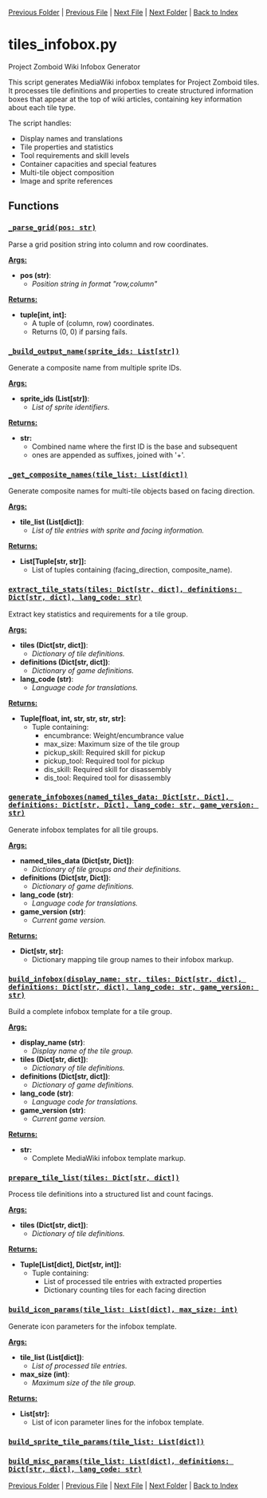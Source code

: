 [Previous Folder](../recipes/craft_recipes.md) | [Previous File](tiles_codesnip.md) | [Next File](tiles_scrapping.md) | [Next Folder](../tools/compare_item_lists.md) | [Back to Index](../../index.md)

# tiles_infobox.py

Project Zomboid Wiki Infobox Generator

This script generates MediaWiki infobox templates for Project Zomboid tiles. It processes
tile definitions and properties to create structured information boxes that appear at
the top of wiki articles, containing key information about each tile type.

The script handles:
- Display names and translations
- Tile properties and statistics
- Tool requirements and skill levels
- Container capacities and special features
- Multi-tile object composition
- Image and sprite references

## Functions

### [`_parse_grid(pos: str)`](https://github.com/Vaileasys/pz-wiki_parser/blob/main/scripts/tiles/tiles_infobox.py#L57)

Parse a grid position string into column and row coordinates.


<ins>**Args:**</ins>
  - **pos (str)**:
      - _Position string in format "row,column"_

<ins>**Returns:**</ins>
  - **tuple[int, int]:**
      - A tuple of (column, row) coordinates.
      - Returns (0, 0) if parsing fails.

### [`_build_output_name(sprite_ids: List[str])`](https://github.com/Vaileasys/pz-wiki_parser/blob/main/scripts/tiles/tiles_infobox.py#L75)

Generate a composite name from multiple sprite IDs.


<ins>**Args:**</ins>
  - **sprite_ids (List[str])**:
      - _List of sprite identifiers._

<ins>**Returns:**</ins>
  - **str:**
      - Combined name where the first ID is the base and subsequent
      - ones are appended as suffixes, joined with '+'.

### [`_get_composite_names(tile_list: List[dict])`](https://github.com/Vaileasys/pz-wiki_parser/blob/main/scripts/tiles/tiles_infobox.py#L91)

Generate composite names for multi-tile objects based on facing direction.


<ins>**Args:**</ins>
  - **tile_list (List[dict])**:
      - _List of tile entries with sprite and facing information._

<ins>**Returns:**</ins>
  - **List[Tuple[str, str]]:**
      - List of tuples containing (facing_direction, composite_name).

### [`extract_tile_stats(tiles: Dict[str, dict], definitions: Dict[str, dict], lang_code: str)`](https://github.com/Vaileasys/pz-wiki_parser/blob/main/scripts/tiles/tiles_infobox.py#L113)

Extract key statistics and requirements for a tile group.


<ins>**Args:**</ins>
  - **tiles (Dict[str, dict])**:
      - _Dictionary of tile definitions._
  - **definitions (Dict[str, dict])**:
      - _Dictionary of game definitions._
  - **lang_code (str)**:
      - _Language code for translations._

<ins>**Returns:**</ins>
  - **Tuple[float, int, str, str, str, str]:**
      - Tuple containing:
        - encumbrance: Weight/encumbrance value
        - max_size: Maximum size of the tile group
        - pickup_skill: Required skill for pickup
        - pickup_tool: Required tool for pickup
        - dis_skill: Required skill for disassembly
        - dis_tool: Required tool for disassembly

### [`generate_infoboxes(named_tiles_data: Dict[str, Dict], definitions: Dict[str, Dict], lang_code: str, game_version: str)`](https://github.com/Vaileasys/pz-wiki_parser/blob/main/scripts/tiles/tiles_infobox.py#L166)

Generate infobox templates for all tile groups.


<ins>**Args:**</ins>
  - **named_tiles_data (Dict[str, Dict])**:
      - _Dictionary of tile groups and their definitions._
  - **definitions (Dict[str, Dict])**:
      - _Dictionary of game definitions._
  - **lang_code (str)**:
      - _Language code for translations._
  - **game_version (str)**:
      - _Current game version._

<ins>**Returns:**</ins>
  - **Dict[str, str]:**
      - Dictionary mapping tile group names to their infobox markup.

### [`build_infobox(display_name: str, tiles: Dict[str, dict], definitions: Dict[str, dict], lang_code: str, game_version: str)`](https://github.com/Vaileasys/pz-wiki_parser/blob/main/scripts/tiles/tiles_infobox.py#L231)

Build a complete infobox template for a tile group.


<ins>**Args:**</ins>
  - **display_name (str)**:
      - _Display name of the tile group._
  - **tiles (Dict[str, dict])**:
      - _Dictionary of tile definitions._
  - **definitions (Dict[str, dict])**:
      - _Dictionary of game definitions._
  - **lang_code (str)**:
      - _Language code for translations._
  - **game_version (str)**:
      - _Current game version._

<ins>**Returns:**</ins>
  - **str:**
      - Complete MediaWiki infobox template markup.

### [`prepare_tile_list(tiles: Dict[str, dict])`](https://github.com/Vaileasys/pz-wiki_parser/blob/main/scripts/tiles/tiles_infobox.py#L277)

Process tile definitions into a structured list and count facings.


<ins>**Args:**</ins>
  - **tiles (Dict[str, dict])**:
      - _Dictionary of tile definitions._

<ins>**Returns:**</ins>
  - **Tuple[List[dict], Dict[str, int]]:**
      - Tuple containing:
        - List of processed tile entries with extracted properties
        - Dictionary counting tiles for each facing direction

### [`build_icon_params(tile_list: List[dict], max_size: int)`](https://github.com/Vaileasys/pz-wiki_parser/blob/main/scripts/tiles/tiles_infobox.py#L334)

Generate icon parameters for the infobox template.


<ins>**Args:**</ins>
  - **tile_list (List[dict])**:
      - _List of processed tile entries._
  - **max_size (int)**:
      - _Maximum size of the tile group._

<ins>**Returns:**</ins>
  - **List[str]:**
      - List of icon parameter lines for the infobox template.

### [`build_sprite_tile_params(tile_list: List[dict])`](https://github.com/Vaileasys/pz-wiki_parser/blob/main/scripts/tiles/tiles_infobox.py#L369)
### [`build_misc_params(tile_list: List[dict], definitions: Dict[str, dict], lang_code: str)`](https://github.com/Vaileasys/pz-wiki_parser/blob/main/scripts/tiles/tiles_infobox.py#L390)


[Previous Folder](../recipes/craft_recipes.md) | [Previous File](tiles_codesnip.md) | [Next File](tiles_scrapping.md) | [Next Folder](../tools/compare_item_lists.md) | [Back to Index](../../index.md)
